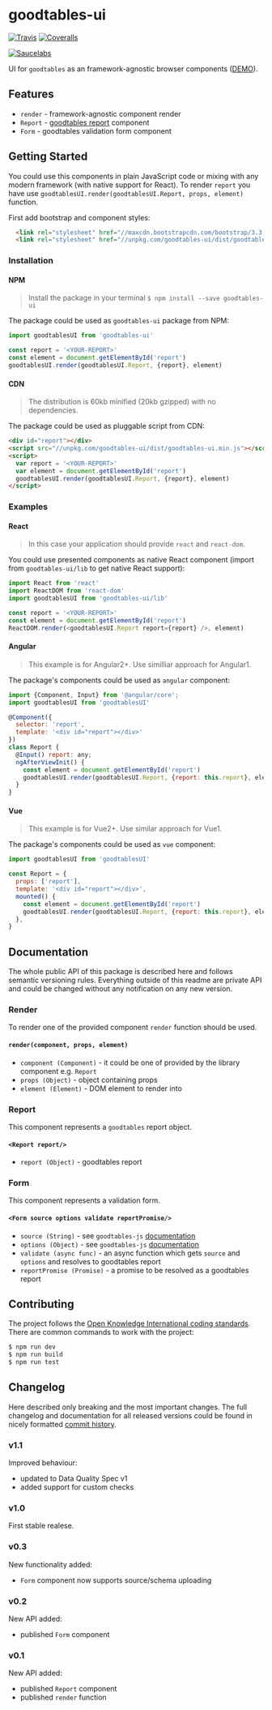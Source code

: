 # goodtables-ui

[![Travis](https://img.shields.io/travis/frictionlessdata/goodtables-ui/master.svg)](https://travis-ci.org/frictionlessdata/goodtables-ui)
[![Coveralls](https://coveralls.io/repos/github/frictionlessdata/goodtables-ui/badge.svg?branch=master)](https://coveralls.io/github/frictionlessdata/goodtables-ui?branch=master)

[![Saucelabs](https://saucelabs.com/browser-matrix/goodtablesui.svg)](https://saucelabs.com/u/goodtablesui)

UI for `goodtables` as an framework-agnostic browser components ([DEMO](https://frictionlessdata.github.io/goodtables-ui/)).

## Features

- `render` - framework-agnostic component render
- `Report` -  [goodtables report]( https://github.com/frictionlessdata/goodtables-py#goodtables) component
- `Form` - goodtables validation form component

## Getting Started

You could use this components in plain JavaScript code or mixing with any modern framework (with native support for React). To render `report` you have use `goodtablesUI.render(goodtablesUI.Report, props, element)` function.

First add bootstrap and component styles:

```html
  <link rel="stylesheet" href="//maxcdn.bootstrapcdn.com/bootstrap/3.3.7/css/bootstrap.min.css">
  <link rel="stylesheet" href="//unpkg.com/goodtables-ui/dist/goodtables-ui.min.css">
```

### Installation

#### NPM

> Install the package in your terminal `$ npm install --save goodtables-ui`

The package could be used as `goodtables-ui` package from NPM:

```javascript
import goodtablesUI from 'goodtables-ui'

const report = '<YOUR-REPORT>'
const element = document.getElementById('report')
goodtablesUI.render(goodtablesUI.Report, {report}, element)
```

#### CDN

> The distribution is 60kb minified (20kb gzipped) with no dependencies.

The package could be used as pluggable script from CDN:

```html
<div id="report"></div>
<script src="//unpkg.com/goodtables-ui/dist/goodtables-ui.min.js"></script>
<script>
  var report = '<YOUR-REPORT>'
  var element = document.getElementById('report')
  goodtablesUI.render(goodtablesUI.Report, {report}, element)
</script>
```

### Examples

#### React

> In this case your application should provide `react` and `react-dom`.

You could use presented components as native React component (import from `goodtables-ui/lib` to get native React support):

```javascript
import React from 'react'
import ReactDOM from 'react-dom'
import goodtablesUI from 'goodtables-ui/lib'

const report = '<YOUR-REPORT>'
const element = document.getElementById('report')
ReactDOM.render(<goodtablesUI.Report report={report} />, element)
```

#### Angular

> This example is for Angular2+. Use similliar approach for Angular1.

The package's components could be used as `angular` component:

```javascript
import {Component, Input} from '@angular/core';
import goodtablesUI from 'goodtablesUI'

@Component({
  selector: 'report',
  template: '<div id="report"></div>'
})
class Report {
  @Input() report: any;
  ngAfterViewInit() {
    const element = document.getElementById('report')
    goodtablesUI.render(goodtablesUI.Report, {report: this.report}, element)
  }
}
```

#### Vue

> This example is for Vue2+. Use similar approach for Vue1.

The package's components could be used as `vue` component:

```javascript
import goodtablesUI from 'goodtablesUI'

const Report = {
  props: ['report'],
  template: '<div id="report"></div>',
  mounted() {
    const element = document.getElementById('report')
    goodtablesUI.render(goodtablesUI.Report, {report: this.report}, element)
  },
}
```

## Documentation

The whole public API of this package is described here and follows semantic versioning rules. Everything outside of this readme are private API and could be changed without any notification on any new version.

### Render

To render one of the provided component `render` function should be used.

#### `render(component, props, element)`

- `component (Component)` - it could be one of provided by the library component e.g. `Report`
- `props (Object)` - object containing props
- `element (Element)` - DOM element to render into

### Report

This component represents a `goodtables` report object.

#### `<Report report/>`

- `report (Object)` - goodtables report

### Form

This component represents a validation form.

#### `<Form source options validate reportPromise/>`

- `source (String)` - see `goodtables-js` [documentation](https://github.com/frictionlessdata/goodtables-js#validate)
- `options (Object)` - see `goodtables-js` [documentation](https://github.com/frictionlessdata/goodtables-js#validate)
- `validate (async func)` - an async function which gets `source` and `options` and resolves to goodtables report
- `reportPromise (Promise)` - a promise to be resolved as a goodtables report

## Contributing

The project follows the [Open Knowledge International coding standards](https://github.com/okfn/coding-standards). There are common commands to work with the project:

```bash
$ npm run dev
$ npm run build
$ npm run test
```

## Changelog

Here described only breaking and the most important changes. The full changelog and documentation for all released versions could be found in nicely formatted [commit history](https://github.com/frictionlessdata/goodtables-ui/commits/master).

### v1.1

Improved behaviour:
- updated to Data Quality Spec v1
- added support for custom checks

### v1.0

First stable realese.

### v0.3

New functionality added:
- `Form` component now supports source/schema uploading

### v0.2

New API added:
- published `Form` component

### v0.1

New API added:
- published `Report` component
- published `render` function
